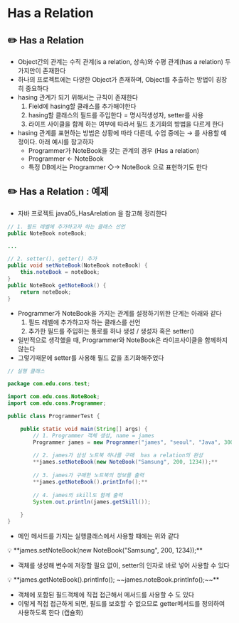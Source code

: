 # Has a Relation


## ✏️  Has a Relation

- Object간의 관계는 수직 관계(is a relation, 상속)와 수평 관계(has a relation) 두가지만이 존재한다
- 하나의 프로젝트에는 다양한 Object가 존재하며, Object를 추출하는 방법이 굉장히 중요하다
- hasing 관계가 되기 위해서는 규칙이 존재한다
    1. Field에 hasing할 클래스를 추가해야한다
    2. hasing할 클래스의 필드를 주입한다 = 명시적생성자, setter를 사용
    3. 라이프 사이클을 함께 하는 여부에 따라서 필드 초기화의 방법을 다르게 한다
- hasing 관계를 표현하는 방법은 상황에 따라 다른데, 수업 중에는 → 를 사용할 예정이다. 아래 예시를 참고하자
    - Programmer가 NoteBook을 갖는 관계의 경우 (Has a relation)
    - Programmer ← NoteBook
    - 특정 DB에서는 Programmer ◇→ NoteBook 으로 표현하기도 한다

## ✏️  Has a Relation : 예제

- 자바 프로젝트 java05_HasArelation 을 참고해 정리한다

```java
// 1. 필드 레벨에 추가하고자 하는 클래스 선언
public NoteBook noteBook;

...

// 2. setter(), getter() 추가 
public void setNoteBook(NoteBook noteBook) {
	this.noteBook = noteBook;
}
public NoteBook getNoteBook() {
	return noteBook;
}
```

- Programmer가 NoteBook을 가지는 관계를 설정하기위한 단계는 아래와 같다
    1. 필드 레벨에 추가하고자 하는 클래스를 선언
    2. 추가한 필드를 주입하는 통로를 하나 생성 / 생성자 혹은 setter()
- 일반적으로 생각했을 때, Programmer와 NoteBook은 라이프사이클을 함께하지 않는다
- 그렇기때문에 setter를 사용해 필드 값을 초기화해주었다

```java
// 실행 클래스 

package com.edu.cons.test;

import com.edu.cons.NoteBook;
import com.edu.cons.Programmer;

public class ProgrammerTest {

	public static void main(String[] args) {
		// 1. Programmer 객체 생성, name = james
		Programmer james = new Programmer("james", "seoul", "Java", 300);
		
		// 2. james가 삼성 노트북 하나를 구매  has a relation의 완성 
		**james.setNoteBook(new NoteBook("Samsung", 200, 1234));**
		
		// 3. james가 구매한 노트북의 정보를 출력
		**james.getNoteBook().printInfo();**
		
		// 4. james의 skill도 함께 출력
		System.out.println(james.getSkill());
		
	}
}
```

- 메인 메서드를 가지는 실행클래스에서 사용할 때에는 위와 같다

<aside>
💡 **james.setNoteBook(new NoteBook("Samsung", 200, 1234));**

</aside>

- 객체를 생성해 변수에 저장할 필요 없이, setter의 인자로 바로 넣어 사용할 수 있다

<aside>
💡 **james.getNoteBook().printInfo();
~~james.noteBook.printInfo();~~**

</aside>

- 객체에 포함된 필드객체에 직접 접근해서 메서드를 사용할 수 도 있다
- 이렇게 직접 접근하게 되면, 필드를 보호할 수 없으므로  getter메서드를 정의하여 사용하도록 한다 (캡슐화)